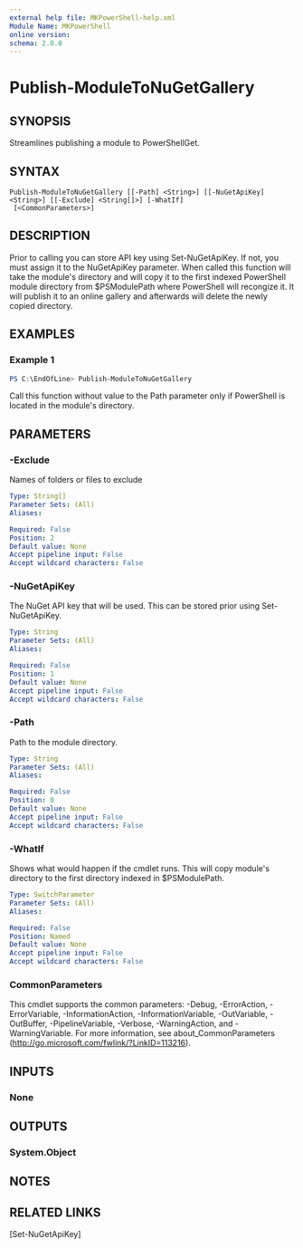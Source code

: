 ```yaml
---
external help file: MKPowerShell-help.xml
Module Name: MKPowerShell
online version:
schema: 2.0.0
---
```


# Publish-ModuleToNuGetGallery

## SYNOPSIS
Streamlines publishing a module to PowerShellGet.

## SYNTAX

```
Publish-ModuleToNuGetGallery [[-Path] <String>] [[-NuGetApiKey] <String>] [[-Exclude] <String[]>] [-WhatIf]
 [<CommonParameters>]
```

## DESCRIPTION
Prior to calling you can store API key using Set-NuGetApiKey.  If not, you must assign it to the NuGetApiKey parameter.  When called this function will take the module's directory and will copy it to the first indexed PowerShell module directory from $PSModulePath where PowerShell will recongize it.  It will publish it to an online gallery and afterwards will delete the newly copied directory.

## EXAMPLES

### Example 1
```powershell
PS C:\EndOfLine> Publish-ModuleToNuGetGallery
```

Call this function without value to the Path parameter only if PowerShell is located in the module's directory.

## PARAMETERS

### -Exclude
Names of folders or files to exclude

```yaml
Type: String[]
Parameter Sets: (All)
Aliases:

Required: False
Position: 2
Default value: None
Accept pipeline input: False
Accept wildcard characters: False
```

### -NuGetApiKey
The NuGet API key that will be used.  This can be stored prior using Set-NuGetApiKey.

```yaml
Type: String
Parameter Sets: (All)
Aliases:

Required: False
Position: 1
Default value: None
Accept pipeline input: False
Accept wildcard characters: False
```

### -Path
Path to the module directory.

```yaml
Type: String
Parameter Sets: (All)
Aliases:

Required: False
Position: 0
Default value: None
Accept pipeline input: False
Accept wildcard characters: False
```

### -WhatIf
Shows what would happen if the cmdlet runs.  This will copy module's directory to the first directory indexed in $PSModulePath.

```yaml
Type: SwitchParameter
Parameter Sets: (All)
Aliases:

Required: False
Position: Named
Default value: None
Accept pipeline input: False
Accept wildcard characters: False
```

### CommonParameters
This cmdlet supports the common parameters: -Debug, -ErrorAction, -ErrorVariable, -InformationAction, -InformationVariable, -OutVariable, -OutBuffer, -PipelineVariable, -Verbose, -WarningAction, and -WarningVariable.
For more information, see about_CommonParameters (http://go.microsoft.com/fwlink/?LinkID=113216).

## INPUTS

### None


## OUTPUTS

### System.Object

## NOTES

## RELATED LINKS
[Set-NuGetApiKey]
